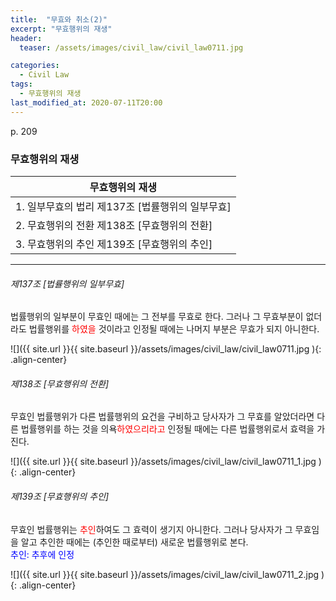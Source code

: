```yaml
---
title:  "무효와 취소(2)"
excerpt: "무효행위의 재생"
header:
  teaser: /assets/images/civil_law/civil_law0711.jpg

categories:
  - Civil Law
tags:
  - 무효행위의 재생
last_modified_at: 2020-07-11T20:00
---
```


p. 209  
### 무효행위의 재생  

|	<center>무효행위의 재생</center>		|
| :-------------------------------------------	|
| 1. 일부무효의 법리 제137조 [법률행위의 일부무효]		|
| 2. 무효행위의 전환 제138조 [무효행위의 전환]		|
| 3. 무효행위의 추인 제139조 [무효행위의 추인]		|

---  

###### 제137조 [법률행위의 일부무효]  
법률행위의 일부분이 무효인 때에는 그 전부를 무효로 한다. 그러나 그 무효부분이 없더라도 법률행위를 <span style="color:red">하였을</span> 것이라고 인정될 때에는 나머지 부분은 무효가 되지 아니한다.  

![]({{ site.url }}{{ site.baseurl }}/assets/images/civil_law/civil_law0711.jpg   ){: .align-center} 


###### 제138조 [무효행위의 전환]  
무효인 법률행위가 다른 법률행위의 요건을 구비하고 당사자가 그 무효를 알았더라면 다른 법률행위를 하는 것을 의욕<span style="color:red">하였으리라고</span> 인정될 때에는 다른 법률행위로서 효력을 가진다.    

![]({{ site.url }}{{ site.baseurl }}/assets/images/civil_law/civil_law0711_1.jpg   ){: .align-center} 


###### 제139조 [무효행위의 추인]  
무효인 법률행위는 <span style="color:red">추인</span>하여도 그 효력이 생기지 아니한다. 그러나 당사자가 그 무효임을 알고 추인한 때에는 (추인한 때로부터) 새로운 법률행위로 본다.      
<span style="color:blue">추인: 추후에 인정</span>  

![]({{ site.url }}{{ site.baseurl }}/assets/images/civil_law/civil_law0711_2.jpg   ){: .align-center}  